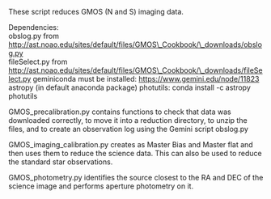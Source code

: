 These script reduces GMOS (N and S) imaging data.

Dependencies:  
obslog.py from http://ast.noao.edu/sites/default/files/GMOS\_Cookbook/\_downloads/obslog.py  
fileSelect.py from http://ast.noao.edu/sites/default/files/GMOS\_Cookbook/\_downloads/fileSelect.py 
geminiconda must be installed: https://www.gemini.edu/node/11823
astropy (in default anaconda package)
photutils: conda install -c astropy photutils 

GMOS\_precalibration.py contains functions to check that data was downloaded correctly,
to move it into a reduction directory, to unzip the files, and to create an observation log
using the Gemini script obslog.py

GMOS\_imaging\_calibration.py creates as Master Bias and Master flat and then uses them to 
reduce the science data. This can also be used to reduce the standard star observations.

GMOS\_photometry.py identifies the source closest to the RA and DEC of the science image
and performs aperture photometry on it.